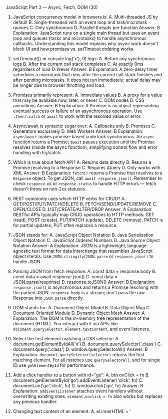 JavaScript Part 3 — Async, Fetch, DOM (30)

1) JavaScript concurrency model in browsers is:
    A. Multi-threaded JS by default
    B. Single-threaded with an event loop and task/microtask queues
    C. Only synchronous
    D. Parallel threads per function
    Answer: B
    Explanation: JavaScript runs on a single main thread but uses an event loop and queues (tasks and microtasks) to handle asynchronous callbacks. Understanding this model explains why async work doesn't block UI and how promises vs. setTimeout ordering works.

2) setTimeout(() => console.log('x'), 0) logs:
    A. Before any synchronous logs
    B. After the current call stack completes
    C. At exactly 0ms regardless of load
    D. Never
    Answer: B
    Explanation: A zero-delay timer schedules a macrotask that runs after the current call stack finishes and after pending microtasks. It does not run immediately; actual delay may be longer due to browser throttling and load.

3) Promises primarily represent:
    A. Immediate values
    B. A proxy for a value that may be available now, later, or never
    C. DOM nodes
    D. CSS animations
    Answer: B
    Explanation: A Promise is an object representing eventual success or failure of an asynchronous operation. Use `.then/.catch` or `await` to work with the resolved value or error.

4) Async/await is syntactic sugar over:
    A. Callbacks only
    B. Promises
    C. Generators exclusively
    D. Web Workers
    Answer: B
    Explanation: `async`/`await` makes promise-based code look synchronous. An `async` function returns a Promise; `await` pauses execution until the Promise resolves (inside the async function), simplifying control flow and error handling with try/catch.

5) Which is true about fetch API?
    A. Returns data directly
    B. Returns a Promise resolving to a Response
    C. Requires jQuery
    D. Only works with XML
    Answer: B
    Explanation: `fetch()` returns a Promise that resolves to a `Response` object. To get JSON, call `await response.json()`. Remember to check `response.ok` or `response.status` to handle HTTP errors — fetch doesn't throw on non-2xx statuses.

6) REST commonly uses which HTTP verbs for CRUD?
    A. GET/POST/PUT/PATCH/DELETE
    B. FETCH/SEND/UPDATE/REMOVE
    C. OPEN/CLOSE
    D. LIST/CREATE/ALTER/DROP
    Answer: A
    Explanation: RESTful APIs typically map CRUD operations to HTTP methods: GET (read), POST (create), PUT/PATCH (update), DELETE (remove). PATCH is for partial updates; PUT often replaces a resource.

7) JSON stands for:
    A. JavaScript Object Notation
    B. Java Serialization Object Notation
    C. JavaScript Ordered Numbers
    D. Java Source Object Notation
    Answer: A
    Explanation: JSON is a lightweight, language-agnostic text format for data interchange that resembles JavaScript object literals. Use `JSON.stringify`/`JSON.parse` or `response.json()` to handle JSON.

8) Parsing JSON from fetch response:
    A. const data = response.body
    B. const data = await response.json()
    C. const data = JSON.parse(response)
    D. response.toJSON()
    Answer: B
    Explanation: `response.json()` is asynchronous and returns a Promise resolving with the parsed JSON. `response.body` is a stream; don't pass the raw Response into `JSON.parse` directly.

9) DOM stands for:
    A. Document Object Model
    B. Data Object Map
    C. Document Oriented Module
    D. Dynamic Object Mesh
    Answer: A
    Explanation: The DOM is the in-memory tree representation of the document (HTML). You interact with it via APIs like `document.querySelector`, `element.textContent`, and event listeners.

10) Select the first element matching a CSS selector:
    A. document.getElementByIdAll('x')
    B. document.querySelector('.class')
    C. document.query('.class')
    D. window.querySelectorAll()
    Answer: B
    Explanation: `document.querySelector(selector)` returns the first matching element. For all matches use `querySelectorAll`, and for single ID use `getElementById` for performance.

11) Add a click handler to a button with id="go":
    A. btn.onClick = fn
    B. document.getElementById('go').addEventListener('click', fn)
    C. document.on('go','click', fn)
    D. window.click('go', fn)
    Answer: B
    Explanation: `addEventListener` attaches event handlers without overwriting existing ones. `element.onclick = fn` also works but replaces any previous handler.

12) Changing text content of an element:
    A. el.innerHTML = '<script>'
    B. el.textContent = 'Hello'
    C. el.value = 'Hello' for any element
    D. el.appendStyle('Hello')
    Answer: B
    Explanation: `textContent` sets or reads text safely and does not parse HTML, preventing XSS. Use `innerHTML` only for trusted HTML snippets.

13) Preventing default form submit:
    A. event.stop()
    B. event.stopPropagation()
    C. event.preventDefault()
    D. return false always
    Answer: C
    Explanation: `event.preventDefault()` prevents the browser's default action (like form submission). `stopPropagation()` stops the event bubbling; `return false` only works in some older frameworks.

14) Which is a common pitfall with async code?
    A. Believing setTimeout(0) runs before synchronous code
    B. Using const
    C. Using CSS
    D. Writing small functions
    Answer: A
    Explanation: Expecting asynchronous callbacks to run immediately is a common mistake. Timers and promise callbacks execute after current synchronous code and microtasks, so order matters. Always reason about scheduling when composing async operations.

15) Safely inserting user-provided text into the DOM:
    A. innerHTML with concatenation
    B. textContent or createTextNode
    C. document.write
    D. eval()
    Answer: B
    Explanation: Use `textContent` or `createTextNode` to add user text safely. Avoid `innerHTML` with untrusted input because it can enable XSS attacks.

16) With fetch, how do you handle non-2xx statuses?
    A. Fetch throws automatically
    B. Check response.ok or status and branch
    C. Its impossible
    D. Use console.error only
    Answer: B
    Explanation: `fetch` resolves the Promise even for HTTP errors; check `response.ok` or `response.status` and handle error cases (throw or return appropriate UI state). Network failures reject the promise.

17) Which header typically indicates JSON payload on POST?
    A. Accept: text/html
    B. Content-Type: application/json
    C. Authorization: Bearer
    D. Origin: *
    Answer: B
    Explanation: `Content-Type: application/json` tells the server the request body is JSON. Also set `Accept` if you require a particular response type. Always stringify objects (`JSON.stringify`) when sending JSON.

18) Debouncing scroll or input events helps with:
    A. Memory leaks
    B. Limiting frequency of handler execution
    C. CSS specificity
    D. Access control
    Answer: B
    Explanation: Debounce and throttle limit how often expensive handlers run (e.g., on resize/scroll/input), improving responsiveness and reducing unnecessary work.

19) The event target property refers to:
    A. The current listeners element only
    B. The element that triggered the event
    C. The window
    D. The document always
    Answer: B
    Explanation: `event.target` is the original element that dispatched the event (useful with event delegation). `event.currentTarget` is the element whose listener is currently running.

20) Which approach updates UI without full page reload?
    A. XMLHttpRequest/fetch with DOM updates (AJAX)
    B. Linking to a new page only
    C. Using only CSS transitions
    D. Server restarts
    Answer: A
    Explanation: AJAX (XHR/fetch) allows fetching data and updating parts of the DOM dynamically, enabling single-page-app style interactions without full navigation.

21) Which is true about CORS?
    A. Client can bypass it automatically
    B. Server must allow origins via headers
    C. Its a CSS feature
    D. Only applies to images
    Answer: B
    Explanation: CORS is enforced by browsers: servers must include appropriate `Access-Control-Allow-Origin` and related headers to permit cross-origin requests. Clients cannot bypass CORS without server cooperation or proxying.

22) A good practice when manipulating lists in the DOM repeatedly is to:
    A. Force synchronous layouts
    B. Use document fragments or batch updates
    C. Use alert()
    D. Set innerHTML in a loop thousands of times
    Answer: B
    Explanation: Build content off-DOM (DocumentFragment) or in-memory and append once to minimize reflows/repaints and improve performance. Avoid frequent direct DOM mutations in loops.

23) Async function error handling uses:
    A. try/catch around await or .catch on the Promise
    B. Only window.onerror
    C. Synchronous catch only
    D. Not needed
    Answer: A
    Explanation: Use try/catch inside async functions to handle awaited Promise rejections, or attach `.catch()` to Promises. Always handle errors to avoid unhandled rejections.

24) The Response.json() method:
    A. Is synchronous
    B. Returns a Promise that resolves with parsed JSON
    C. Mutates response
    D. Only works in Node
    Answer: B
    Explanation: `response.json()` returns a Promise because parsing may be asynchronous. Use `await response.json()` to get the parsed object.

25) A DOMContentLoaded event fires when:
    A. All images and styles finish loading
    B. Initial HTML has been parsed
    C. The service worker is ready
    D. After onload only
    Answer: B
    Explanation: `DOMContentLoaded` fires when the initial HTML document is parsed and DOM is built; it does not wait for images/stylesheets. Use `load` if you need all resources loaded.

26) To read or change classes on an element programmatically:
    A. el.style.className
    B. el.classList.add/remove/toggle
    C. el.classes()
    D. el.setAttribute('styles','')
    Answer: B
    Explanation: `element.classList` offers `add`, `remove`, `toggle`, and `contains` methods for safe class manipulation. `className` works but requires string manipulation.

27) Which is a safe pattern for updating many rows from fetched JSON?
    A. Build HTML strings and eval
    B. Map JSON to elements, append via DocumentFragment, replace container
    C. Insert one row at a time with synchronous layout forced
    D. Use alert in a loop
    Answer: B
    Explanation: Create DOM nodes from data, append them to a `DocumentFragment`, then attach once to the DOM to minimize reflows. Avoid `eval` and excessive synchronous layout thrashing.

28) A typical REST GET to an API endpoint returns:
    A. UI HTML for browsers only
    B. Structured data like JSON
    C. Compiled WASM
    D. CSS styles
    Answer: B
    Explanation: REST APIs usually return structured data (JSON) that clients consume and render into the UI. HTML responses are possible but APIs generally provide data.

29) The best place to attach event handlers for dynamically-created elements is often:
    A. Directly on each element only
    B. Event delegation on a stable ancestor element
    C. window
    D. document.head
    Answer: B
    Explanation: Event delegation attaches a single listener to a parent and uses `event.target` to handle events from children, reducing memory and ensuring handlers work for future elements.

30) Security note for user-supplied HTML:
    A. Its safe to trust if from same origin
    B. Sanitize or avoid innerHTML; prefer textContent
    C. Use eval for fast parsing
    D. Nothing needed
    Answer: B
    Explanation: Never insert untrusted HTML with `innerHTML`. Sanitize content server-side or use `textContent`/templating to avoid cross-site scripting (XSS) vulnerabilities.
